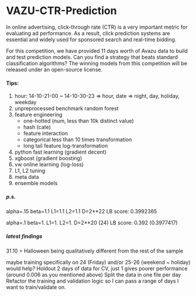 VAZU-CTR-Prediction
===================

In online advertising, click-through rate (CTR) is a very important metric for evaluating ad performance. As a result, click prediction systems are essential and widely used for sponsored search and real-time bidding. 

For this competition, we have provided 11 days worth of Avazu data to build and test prediction models. Can you find a strategy that beats standard classification algorithms? The winning models from this competition will be released under an open-source license.

#### Tips:
1. hour: 14-10-21-00 ~ 14-10-30-23 => hour, date => night, day, holiday, weekday
2. unpreprocessed benchmark random forest
3. feature engineering
	- one-hotted (num, less than 10k distinct value) 
	- hash (cate) 
	- feature interaction 
	- categorical less than 10 times transformation
	- long tail feature log-transformation
4. python fast learning (gradient decent)
5. xgboost (gradient boosting)
6. vw online learning (log-loss)
7. L1, L2 tuning
8. meta data
9. ensemble models

##### p.s.
alpha=.15
beta=1.1
L1=1.1
L2=1.1
D=2**22
LB score: 0.3992365

alpha=.1
beta=1.
L1=1.
L2=1.
D=2**20 (24)
LB score: 0.392 (0.3977417)

##### latest findings
31.10 = Halloween being qualitatively different from the rest of the sample

maybe training specifically on 24 (Friday) and/or 25-26 (weekend ~ holiday) would help?
Holdout 2 days of data for CV, just 1 gives poorer performance (around 0.006 as you mentioned above)
Split the data in one file per day
Refactor the training and validation logic so I can pass a range of days I want to train/validate on.